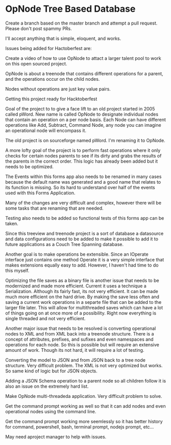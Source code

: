# OpNode Tree Based Database

Create a branch based on the master branch and attempt a pull request.   Please don't post spammy PRs.  

I'll accept anything that is simple, eloquent, and works.

Issues being added for Hactoberfest are:

Create a video of how to use OpNode to attact a larger talent pool to work on this open sourced project.

OpNode is about a treenode that contains different operations for a parent, and the operations occur on the child nodes.

Nodes without operations are just key value pairs.

Getting this project ready for Hacktoberfest

Goal of the project to to give a face lift to an old project started in 2005 called pWord.  New name is called OpNode to designate individual nodes that contain an operation on a per node basis.  Each Node can have different operations like Add, Subtract, Command Node, any node you can imagine an operational node will encompass it.

The old project is on sourceforge named pWord.  I'm renaming it to OpNode.

A more lofty goal of the project is to perform fast operations where it only checks for certain nodes parents to see if its dirty and grabs the results of the parents in the correct order.  This logic has already been added but it needs to be optimized.

The Events within this forms app also needs to be renamed in many cases because the default name was generated and a good name that relates to its function is missing.  So its hard to understand over half of the events used with this Forms Application.

Many of the changes are very difficult and complex, however there will be some tasks that are renaming that are needed.

Testing also needs to be added so functional tests of this forms app can be taken.

Since this treeview and treenode project is a sort of database a datasource and data configurations need to be added to make it possible to add it to future applications as a Couch Tree Spanning database.

Another goal is to make operations be extensible.  Since an IOperate interface just contains one method Operate it is a very simple interface that makes extensions equally easy to add.  However, I haven't had time to do this myself.

Optimizing the file saves as a binary file is another issue that needs to be modernized and made more efficient.  Current it uses a technique a Serialization.  Although its fairly fast, its not very efficient.  It can be made much more efficient on the hard drive.  By making the save less often and saving a current work operations in a separte file that can be added to the larger file later.  This will allow for multithreaded saves which can have a lot of things going on at once more of a possibility.  Right now everything is single threaded and not very efficient.

Another major issue that needs to be resolved is converting operational nodes to XML and from XML back into a treenode structure.  There is a concept of attributes, prefixes, and sufixes and even namespaces and operations for each node.  So this is possible but will require an extensive amount of work.  Though its not hard, it will require a lot of testing.

Converting the model to JSON and from JSON back to a tree node structure. Very difficult problem.  The XML is not very optimized but works.  So same kind of logic but for JSON objects.

Adding a JSON Schema operation to a parent node so all children follow it is also an issue on the extremely hard list.

Make OpNode multi-threadeda application.  Very difficult problem to solve.

Get the command prompt working as well so that it can add nodes and even operational nodes using the command line.

Get the command prompt working more seemlessly so it has better history for command, powershell, bash, terminal prompt, nodejs prompt, etc...

May need aproject manager to help with issues.


